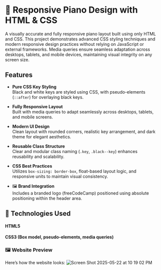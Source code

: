 # 🎹 Responsive Piano Design with HTML & CSS
A visually accurate and fully responsive piano layout built using only HTML and CSS. This project demonstrates advanced CSS styling techniques and modern responsive design practices without relying on JavaScript or external frameworks.
Media queries ensure seamless adaptation across desktops, tablets, and mobile devices, maintaining visual integrity on any screen size.

## Features

- **Pure CSS Key Styling**  
  Black and white keys are styled using CSS, with pseudo-elements (`::after`) for overlaying black keys.

- **Fully Responsive Layout**  
  Built with media queries to adapt seamlessly across desktops, tablets, and mobile screens.

- **Modern UI Design**  
  Clean layout with rounded corners, realistic key arrangement, and dark theme for elegant aesthetics.

- **Reusable Class Structure**  
  Clear and modular class naming (`.key`, `.black--key`) enhances reusability and scalability.

- **CSS Best Practices**  
  Utilizes `box-sizing: border-box`, float-based layout logic, and responsive units to maintain visual consistency.

- 🖼️ **Brand Integration**  
  Includes a branded logo (freeCodeCamp) positioned using absolute positioning within the header area.

## 📁 Technologies Used
#### HTML5
#### CSS3 (Box model, pseudo-elements, media queries)

### 🖼️ Website Preview
Here’s how the website looks:
![Screen Shot 2025-05-22 at 10 19 02 PM](https://github.com/user-attachments/assets/a87245c5-c0cf-4308-a966-6913ee2033cd)
